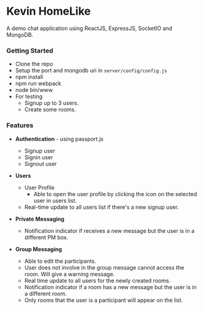 # Kevin HomeLike
A demo chat application using ReactJS, ExpressJS, SocketIO and MongoDB.

### Getting Started
* Clone the repo
* Setup the port and mongodb uri in `server/config/config.js`
* npm install
* npm run webpack
* node bin/www
*  For testing
	*  Signup up to 3 users.
	*  Create some rooms.


### Features
* **Authentication** - using passport.js
	* Signup user
	* Signin user
	* Signout user


* **Users**
	* User Profile
		* Able to open the user profile by clicking the icon on the selected user in users list.
	* Real-time update to all users list if there's a new signup user.


* **Private Messaging**
	* Notification indicator if receives a new message but the user is in a different PM box.


* **Group Messaging**
	* Able to edit the participants.
	* User does not involve in the group message cannot access the room. Will give a warning message.
	* Real time update to all users for the newly created rooms.
	* Notification indicator if a room has a new message but the user is in a different room.
	* Only rooms that the user is a participant will appear on the list.